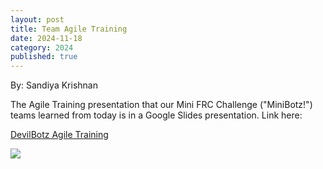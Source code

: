 ```yaml
---
layout: post
title: Team Agile Training
date: 2024-11-18
category: 2024
published: true
---
```

By: Sandiya Krishnan

The Agile Training presentation that our Mini FRC Challenge ("MiniBotz!") teams learned from today is in a Google Slides presentation. Link here: 

[DevilBotz Agile Training](https://docs.google.com/presentation/d/1I8Opg5TBb1TQzCZ0ju8vk5IFs47mPin3/present?slide=id.p1)

<img src="https://drive.google.com/thumbnail?id=1I8Opg5TBb1TQzCZ0ju8vk5IFs47mPin3&sz=w600" class="img-responsive" />